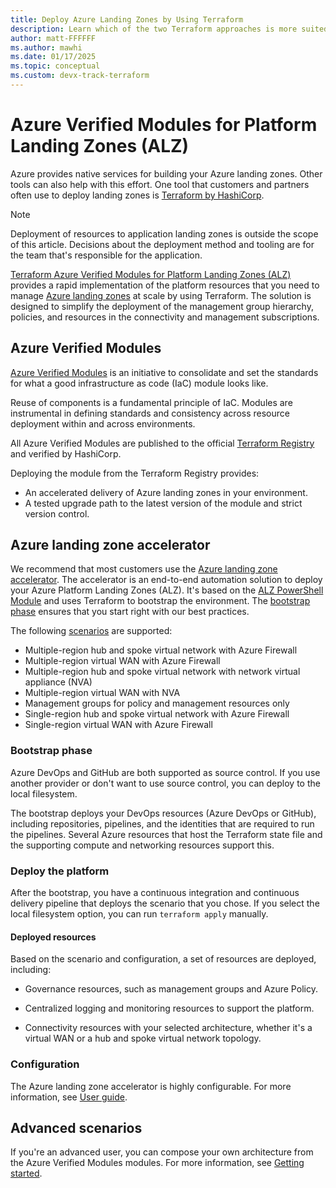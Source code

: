 ```yaml
---
title: Deploy Azure Landing Zones by Using Terraform
description: Learn which of the two Terraform approaches is more suited to your scenario when you deploy Azure landing zones.
author: matt-FFFFFF
ms.author: mawhi
ms.date: 01/17/2025
ms.topic: conceptual
ms.custom: devx-track-terraform
---
```


# Azure Verified Modules for Platform Landing Zones (ALZ)

Azure provides native services for building your Azure landing zones. Other tools can also help with this effort. One tool that customers and partners often use to deploy landing zones is [Terraform by HashiCorp][terraform].

> [!NOTE]
> Deployment of resources to application landing zones is outside the scope of this article. Decisions about the deployment method and tooling are for the team that's responsible for the application.

[Terraform Azure Verified Modules for Platform Landing Zones (ALZ)][alz_tf_docs] provides a rapid implementation of the platform resources that you need to manage [Azure landing zones][msdocs_alz_architecture] at scale by using Terraform. The solution is designed to simplify the deployment of the management group hierarchy, policies, and resources in the connectivity and management subscriptions.

## Azure Verified Modules

[Azure Verified Modules][azure_verified_modules] is an initiative to consolidate and set the standards for what a good infrastructure as code (IaC) module looks like.

Reuse of components is a fundamental principle of IaC. Modules are instrumental in defining standards and consistency across resource deployment within and across environments.

All Azure Verified Modules are published to the official [Terraform Registry][tf_reg_azure] and verified by HashiCorp.

Deploying the module from the Terraform Registry provides:

- An accelerated delivery of Azure landing zones in your environment.
- A tested upgrade path to the latest version of the module and strict version control.

## Azure landing zone accelerator

We recommend that most customers use the [Azure landing zone accelerator][accelerator_docs]. The accelerator is an end-to-end automation solution to deploy your Azure Platform Landing Zones (ALZ). It's based on the [ALZ PowerShell Module][alz_pwsh_module] and uses Terraform to bootstrap the environment. The [bootstrap phase](#bootstrap-phase) ensures that you start right with our best practices.

The following [scenarios][accelerator_scenarios] are supported:

- Multiple-region hub and spoke virtual network with Azure Firewall
- Multiple-region virtual WAN with Azure Firewall
- Multiple-region hub and spoke virtual network with network virtual appliance (NVA)
- Multiple-region virtual WAN with NVA
- Management groups for policy and management resources only
- Single-region hub and spoke virtual network with Azure Firewall
- Single-region virtual WAN with Azure Firewall

### Bootstrap phase

Azure DevOps and GitHub are both supported as source control. If you use another provider or don't want to use source control, you can deploy to the local filesystem.

The bootstrap deploys your DevOps resources (Azure DevOps or GitHub), including repositories, pipelines, and the identities that are required to run the pipelines. Several Azure resources that host the Terraform state file and the supporting compute and networking resources support this.

### Deploy the platform

After the bootstrap, you have a continuous integration and continuous delivery pipeline that deploys the scenario that you chose. If you select the local filesystem option, you can run `terraform apply` manually.

#### Deployed resources

Based on the scenario and configuration, a set of resources are deployed, including:

- Governance resources, such as management groups and Azure Policy.

- Centralized logging and monitoring resources to support the platform.

- Connectivity resources with your selected architecture, whether it's a virtual WAN or a hub and spoke virtual network topology.

### Configuration

The Azure landing zone accelerator is highly configurable. For more information, see [User guide][accelerator_user_guide].

## Advanced scenarios

If you're an advanced user, you can compose your own architecture from the Azure Verified Modules modules. For more information, see [Getting started][alz_tf_getting_started].

[terraform]: https://www.terraform.io/ "Terraform by HashiCorp"
[azure_verified_modules]: https://aka.ms/avm "Azure Verified Modules"
[accelerator_docs]: https://azure.github.io/Azure-Landing-Zones/accelerator/ "Accelerator documentation."
[accelerator_scenarios]: https://azure.github.io/Azure-Landing-Zones/accelerator/startermodules/terraform-platform-landing-zone/scenarios/ "Accelerator supported scenarios."
[accelerator_user_guide]: https://azure.github.io/Azure-Landing-Zones/accelerator/userguide/ "Accelerator user guide."
[alz_pwsh_module]: https://www.powershellgallery.com/packages/ALZ "Azure Landing Zones PowerShell Module."
[alz_tf_docs]: https://aka.ms/alz/tf "Azure Verified Modules for Platform Landing Zones Terraform docs."
[alz_tf_getting_started]: https://azure.github.io/Azure-Landing-Zones/terraform/gettingStarted/ "(Advanced) Getting started with Azure Verified Modules for Platform Landing Zones."
[msdocs_alz_architecture]: index.md#azure-landing-zone-architecture "Conceptual architecture for Azure landing zones."
[tf_reg_azure]: https://registry.terraform.io/modules/Azure "Search Azure modules on the Terraform Registry."
